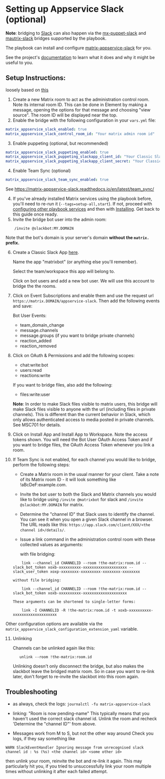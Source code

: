 # Setting up Appservice Slack (optional)

**Note**: bridging to [Slack](https://slack.com) can also happen via the [mx-puppet-slack](configuring-playbook-bridge-mx-puppet-slack.md) and [mautrix-slack](configuring-playbook-bridge-mautrix-slack.md) bridges supported by the playbook.

The playbook can install and configure [matrix-appservice-slack](https://github.com/matrix-org/matrix-appservice-slack) for you.

See the project's [documentation](https://github.com/matrix-org/matrix-appservice-slack/blob/master/README.md) to learn what it does and why it might be useful to you.

## Setup Instructions:

loosely based on [this](https://github.com/matrix-org/matrix-appservice-slack#Setup)

1. Create a new Matrix room to act as the administration control room. Note its internal room ID. This can
be done in Element by making a message, opening the options for that message and choosing "view source". The
room ID will be displayed near the top.
2. Enable the bridge with the following configuration in your `vars.yml` file:

```yaml
matrix_appservice_slack_enabled: true
matrix_appservice_slack_control_room_id: "Your matrix admin room id"
```

3. Enable puppeting (optional, but recommended)

```yaml
matrix_appservice_slack_puppeting_enabled: true
matrix_appservice_slack_puppeting_slackapp_client_id: "Your Classic Slack App Client ID"
matrix_appservice_slack_puppeting_slackapp_client_secret: "Your Classic Slack App Client Secret"
```

4. Enable Team Sync (optional)

```yaml
matrix_appservice_slack_team_sync_enabled: true
```

   See https://matrix-appservice-slack.readthedocs.io/en/latest/team_sync/

4. If you've already installed Matrix services using the playbook before, you'll need to re-run it (`--tags=setup-all,start`). If not, proceed with [configuring other playbook services](configuring-playbook.md) and then with [Installing](installing.md). Get back to this guide once ready.
5. Invite the bridge bot user into the admin room:

```
    /invite @slackbot:MY.DOMAIN
```

Note that the bot's domain is your server's domain **without the `matrix.` prefix.**

6. Create a Classic Slack App [here](https://api.slack.com/apps?new_classic_app=1).

    Name the app "matrixbot" (or anything else you'll remember).

    Select the team/workspace this app will belong to.

    Click on bot users and add a new bot user. We will use this account to bridge the the rooms.

7. Click on Event Subscriptions and enable them and use the request url `https://matrix.DOMAIN/appservice-slack`. Then add the following events and save:

     Bot User Events:

    - team_domain_change
    - message.channels
    - message.groups (if you want to bridge private channels)
    - reaction_added
    - reaction_removed

8. Click on OAuth & Permissions and add the following scopes:

    - chat:write:bot
    - users:read
    - reactions:write

    If you want to bridge files, also add the following:

    - files:write:user

    **Note**: In order to make Slack files visible to matrix users, this bridge will make Slack files visible to anyone with the url (including files in private channels). This is different than the current behavior in Slack, which only allows authenticated access to media posted in private channels. See MSC701 for details.

9. Click on Install App and Install App to Workspace. Note the access tokens shown. You will need the Bot User OAuth Access Token and if you want to bridge files, the OAuth Access Token whenever you link a room.

10. If Team Sync is not enabled, for each channel you would like to bridge, perform the following steps:

    * Create a Matrix room in the usual manner for your client. Take a note of its Matrix room ID - it will look something like !aBcDeF:example.com.

    * Invite the bot user to both the Slack and Matrix channels you would like to bridge using `/invite @matrixbot` for slack and `/invite @slackbot:MY.DOMAIN` for matrix.

    * Determine the "channel ID" that Slack uses to identify the channel. You can see it when you open a given Slack channel in a browser. The URL reads like this: `https://app.slack.com/client/XXX/<the channel id>/details/`.

    * Issue a link command in the administration control room with these collected values as arguments:

        with file bridging:
    ```
        link --channel_id CHANNELID --room !the-matrix:room.id --slack_bot_token xoxb-xxxxxxxxxx-xxxxxxxxxxxxxxxxxxxx --slack_user_token xoxp-xxxxxxxx-xxxxxxxxx-xxxxxxxx-xxxxxxxx
    ```
        without file bridging:
    ```
        link --channel_id CHANNELID --room !the-matrix:room.id --slack_bot_token xoxb-xxxxxxxxxx-xxxxxxxxxxxxxxxxxxxx
    ```
        These arguments can be shortened to single-letter forms:
    ```
        link -I CHANNELID -R !the-matrix:room.id -t xoxb-xxxxxxxxxx-xxxxxxxxxxxxxxxxxxxx
    ```

Other configuration options are available via the `matrix_appservice_slack_configuration_extension_yaml` variable.

11. Unlinking

    Channels can be unlinked again like this:
    ```
       unlink --room !the-matrix:room.id
    ```

    Unlinking doesn't only disconnect the bridge, but also makes the slackbot leave the bridged matrix room. So in case you want to re-link later, don't forget to re-invite the slackbot into this room again.

## Troubleshooting

* as always, check the logs:
`journalctl -fu matrix-appservice-slack`

* linking: "Room is now pending-name"
This typically means that you haven't used the correct slack channel id. Unlink the room and recheck 'Determine the "channel ID"' from above.

* Messages work from M to S, but not the other way around
Check you logs, if they say something like

`WARN SlackEventHandler Ignoring message from unrecognised slack channel id : %s (%s) <the channel id> <some other id>`

then unlink your room, reinvite the bot and re-link it again. This may particularly hit you, if you tried to unsuccessfully link
your room multiple times without unlinking it after each failed attempt.
